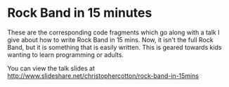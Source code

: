 Rock Band in 15 minutes
=======================

These are the corresponding code fragments which go along with a talk I give about how to write Rock Band in 15 mins. Now, it isn't the full Rock Band, but it is something that is easily written. This is geared towards kids wanting to learn programming or adults.

You can view the talk slides at http://www.slideshare.net/christophercotton/rock-band-in-15mins
